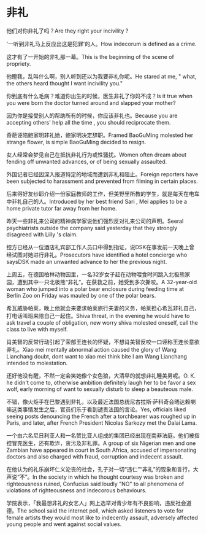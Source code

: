 # 非礼

<p><span class="chinese">他们对你非礼了吗？</span><span class="english">Are they right your incivility ?</span></p>

<p><span class="chinese">'一听到非礼马上反应出这是犯罪'的人。</span><span class="english">How indecorum is defined as a crime.</span></p>

<p><span class="chinese">这才有了一开始的非礼那一幕。</span><span class="english">This is the beginning of the scene of propriety.</span></p>

<p><span class="chinese">他瞪我，乱叫什么啊，别人听到还以为我要非礼你呢。</span><span class="english">He stared at me, " what, the others heard thought I want incivility you."</span></p>

<p><span class="chinese">你到底有什么毛病？难道你出生的时候，医生非礼了你妈不成？</span><span class="english">Is it true when you were born the doctor turned around and slapped your mother?</span></p>

<p><span class="chinese">因为你是接受别人的帮助所有的时候，你应该非礼也。</span><span class="english">Because you are accepting others' help all the time , you should reciprocate them.</span></p>

<p><span class="chinese">奇葩诬陷鲍家明非礼她，鲍家明决定辞职。</span><span class="english">Framed BaoGuMing molested her strange flower, is simple BaoGuMing decided to resign.</span></p>

<p><span class="chinese">女人经常会梦见自己在抵抗非礼行为或性骚扰。</span><span class="english">Women often dream about fending off unwanted advances, or of being sexually assaulted.</span></p>

<p><span class="chinese">外国记者已经因深入报道特定的地域而遭到非礼和阻止。</span><span class="english">Foreign reporters have been subjected to harassment and prevented from filming in certain places.</span></p>

<p><span class="chinese">后来得好友纱耶介绍一份家庭教师的工作，但美野里所教的学生，就是每天在电车中非礼自己的人。</span><span class="english">Introduced by her best friend Sari , Mei applies to be a home private tutor far away from her home.</span></p>

<p><span class="chinese">昨天一些非礼来公司的精神病学家说他们强烈反对礼来公司的声明。</span><span class="english">Seeral psychiatrists outside the company said yesterday that they strongly disagreed with Lilly 's claim.</span></p>

<p><span class="chinese">控方已经从一位酒店礼宾部工作人员口中得到指证，说DSK在事发前一天晚上曾经试图对她进行非礼。</span><span class="english">Prosecutors have identified a hotel concierge who saysDSK made an unwanted advance to her the previous night.</span></p>

<p><span class="chinese">上周五，在德国柏林动物园里，一名32岁女子赶在动物喂食时间跳入北极熊家园，遭到其中一只北极熊“非礼”。在获救之前，她受到多次撕咬。</span><span class="english">A 32-year-old woman who jumped into a polar bear enclosure during feeding time at Berlin Zoo on Friday was mauled by one of the polar bears.</span></p>

<p><span class="chinese">希瓦威胁帕莱，晚上他就会来要求帕莱旅行夫妻的义务，帕莱担心希瓦非礼自己，打电话叫班来陪自己一起住。</span><span class="english">Shiva threat, in the evening he would have to ask travel a couple of obligation, new worry shiva molested oneself, call the class to live with myself.</span></p>

<p><span class="chinese">肖美智的反常行动引起了荣部王连长的怀疑，不想肖美智反咬一口诬称王连长意欲非礼。</span><span class="english">Xiao mei mentally abnormal action caused the glory of Wang Lianchang doubt, dont want to xiao mei think bite I am Wang Lianchang intended to molestation.</span></p>

<p><span class="chinese">还好他没有醒，不然一定会笑她像个女色狼，大清早的就想非礼睡美男呢。</span><span class="english">O. K. he didn't come to, otherwise ambition definitely laugh her to be favor a sex wolf, early morning of want to sexually disturb to sleep a beauteous male.</span></p>

<p><span class="chinese">不错，像火炬手在巴黎遇到非礼，以及最近法国总统尼古拉斯·萨科奇会晤达赖喇嘛这类事情发生之后，官员们乐于看到谴责法国的言论。</span><span class="english">Yes, officials liked seeing posts denouncing the French after a torchbearer was roughed up in Paris, and later, after French President Nicolas Sarkozy met the Dalai Lama.</span></p>

<p><span class="chinese">一个由六名尼日利亚人和一名赞比亚人组成的集团已经出现在南非法庭。他们被指控冒充医生，还有欺诈，贪污及非礼罪。</span><span class="english">A group of six Nigerian men and one Zambian have appeared in court in South Africa, accused of impersonating doctors and also charged with fraud, corruption and indecent assault.</span></p>

<p><span class="chinese">在他认为的礼乐崩坏仁义沦丧的社会，孔子对一切“违仁”“非礼”的现象和言行，大声说“不”。</span><span class="english">In the society in which he thought courtesy was broken and righteousness ruined, Confucius said loudly "NO" to all phenomena of violations of righteousness and indecorous behaviours.</span></p>

<p><span class="chinese">学院表示，「我最想非礼的女艺人」网上选举对青少年有不良影响，违反社会道德。</span><span class="english">The school said the internet poll, which asked listeners to vote for female artists they would most like to indecently assault, adversely affected young people and went against social values.</span></p>

